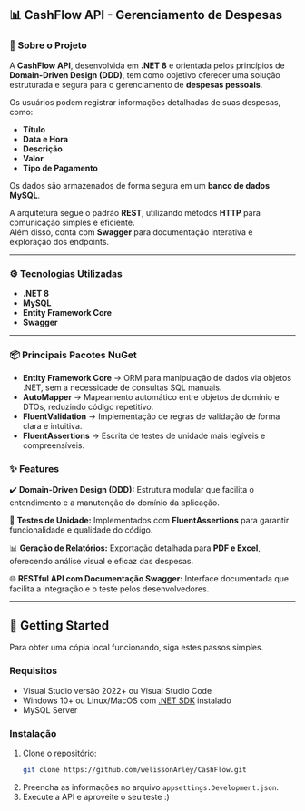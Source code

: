## 📊 CashFlow API - Gerenciamento de Despesas

### 📌 Sobre o Projeto

A **CashFlow API**, desenvolvida em **.NET 8** e orientada pelos princípios de **Domain-Driven Design (DDD)**, tem como objetivo oferecer uma solução estruturada e segura para o gerenciamento de **despesas pessoais**.

Os usuários podem registrar informações detalhadas de suas despesas, como:

- **Título**
- **Data e Hora**
- **Descrição**
- **Valor**
- **Tipo de Pagamento**

Os dados são armazenados de forma segura em um **banco de dados MySQL**.

A arquitetura segue o padrão **REST**, utilizando métodos **HTTP** para comunicação simples e eficiente.  
Além disso, conta com **Swagger** para documentação interativa e exploração dos endpoints.

---

### ⚙️ Tecnologias Utilizadas

- **.NET 8**
- **MySQL**
- **Entity Framework Core**
- **Swagger**

---

### 📦 Principais Pacotes NuGet

- **Entity Framework Core** → ORM para manipulação de dados via objetos .NET, sem a necessidade de consultas SQL manuais.  
- **AutoMapper** → Mapeamento automático entre objetos de domínio e DTOs, reduzindo código repetitivo.  
- **FluentValidation** → Implementação de regras de validação de forma clara e intuitiva.  
- **FluentAssertions** → Escrita de testes de unidade mais legíveis e compreensíveis. 

### ✨ Features

✔️ **Domain-Driven Design (DDD):** Estrutura modular que facilita o entendimento e a manutenção do domínio da aplicação.  

🧪 **Testes de Unidade:** Implementados com **FluentAssertions** para garantir funcionalidade e qualidade do código.  

📊 **Geração de Relatórios:** Exportação detalhada para **PDF e Excel**, oferecendo análise visual e eficaz das despesas.  

🌐 **RESTful API com Documentação Swagger:** Interface documentada que facilita a integração e o teste pelos desenvolvedores.  


---

## 🚀 Getting Started  

Para obter uma cópia local funcionando, siga estes passos simples.  

### Requisitos  
* Visual Studio versão 2022+ ou Visual Studio Code  
* Windows 10+ ou Linux/MacOS com [.NET SDK](https://dotnet.microsoft.com/en-us/download/dotnet/8.0) instalado  
* MySQL Server  

### Instalação  
1. Clone o repositório:  
   ```bash
   git clone https://github.com/welissonArley/CashFlow.git
2. Preencha as informações no arquivo `appsettings.Development.json`.
3. Execute a API e aproveite o seu teste :)
